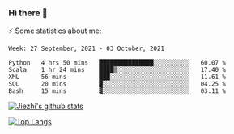 ### Hi there 👋

⚡ Some statistics about me:


<!--START_SECTION:waka-->
```text
Week: 27 September, 2021 - 03 October, 2021

Python   4 hrs 50 mins   ███████████████░░░░░░░░░░   60.07 % 
Scala    1 hr 24 mins    ████▒░░░░░░░░░░░░░░░░░░░░   17.40 % 
XML      56 mins         ███░░░░░░░░░░░░░░░░░░░░░░   11.61 % 
SQL      20 mins         █░░░░░░░░░░░░░░░░░░░░░░░░   04.25 % 
Bash     15 mins         ▓░░░░░░░░░░░░░░░░░░░░░░░░   03.11 % 
```
<!--END_SECTION:waka-->





[![Jiezhi's github stats](https://github-readme-stats.vercel.app/api?username=Jiezhi&show_icons=true)](https://github.com/Jiezhi/github-readme-stats)

[![Top Langs](https://github-readme-stats.vercel.app/api/top-langs/?username=Jiezhi&hide=javascript,html)](https://github.com/Jiezhi/github-readme-stats)
<!--
**Jiezhi/Jiezhi** is a ✨ _special_ ✨ repository because its `README.md` (this file) appears on your GitHub profile.

Here are some ideas to get you started:

- 🔭 I’m currently working on ...
- 🌱 I’m currently learning ...
- 👯 I’m looking to collaborate on ...
- 🤔 I’m looking for help with ...
- 💬 Ask me about ...
- 📫 How to reach me: ...
- 😄 Pronouns: ...
- ⚡ Fun fact: ...
-->

